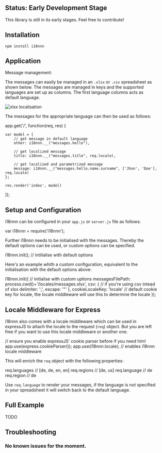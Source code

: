 ## Status: Early Development Stage

This library is still in its early stages. Feel free to contribute!


## Installation

    npm install i18nnn


## Application

Message management:

The messages can easily be managed in an <code>.xlsx</code> or <code>.csv</code> spreadsheet as
shown below. The messages are managed in keys and the supported languages are set up as columns.
The first language columns acts as default language.

![xlsx localisation](https://raw.github.com/ndrizza/i18nnn/master/i18n.png)

The messages for the appropriate language can then be used as follows:

app.get('/', function(req, res) {

    var model = {
        // get message in default language
        other: i18nnn.__("messages.hello"),

        // get localized message
        title: i18nnn.__("messages.title", req.locale),

        // get localized and parametrized message
        message: i18nnn.__("messages.hello.name.surname", ['Jhon', 'Doe'], req.locale)
    };

    res.render('index', model)
});


## Setup and Configuration

i18nnn can be configured in your <code>app.js</code> or <code>server.js</code> file as follows:

var i18nnn = require('i18nnn');

Further i18nnn needs to be initialised with the messages. Thereby the default options can be
used, or custom options can be specified.

i18nnn.init(); // intilialise with default options

Here's an example whith a custom configuration, equivalent to the initialisation with the default
options above:

i18nnn.init({ // initialise with custom uptions
    messagesFilePath: process.cwd()+'/locales/messages.xlsx',
    csv: { // if you're using csv intead of xlsx
        delimiter: ';',
        escape: '"'
    },
    cookieLocaleKey: 'locale' // default cookie key for locale, the locale middleware will use
    this to determine the locale
});


## Locale Middleware for Express

i18nnn also comes with a locale middleware which can be used in expressJS to attach the locale to
the request (<code>req</code>) object. But you are left free if you want to use this locale
middleware or another one.

// ensure you enable expressJS' cookie parser before if you need him!
app.use(express.cookieParser());
app.use(i18nnn.locale); // enables i18nnn locale middleware

This will enrich the <code>req</code> object with the following properties:

req.languages // [de, de, en, en]
req.regions // [de, us]
req.language // de
req.region // de

Use <code>req.language</code> to render your messages, if the language is not specified in your
spreadsheet it will switch back to the default language.

## Full Example

TODO


## Troubleshooting

### No known issues for the moment.
